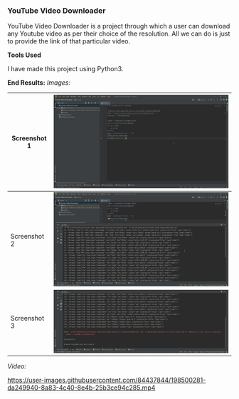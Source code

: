 
### YouTube Video Downloader

YouTube Video Downloader is a project through which a user can download any Youtube video as per their choice of the resolution. All we can do is just to provide the link of that particular video.

**Tools Used**

I have made this project using Python3.

**End Results:**
*Images:*

| Screenshot 1 | ![Screenshot1](Screenshot01.png) |
|--|--|
| Screenshot 2 | ![Screenshot2](Screenshot02.png) |
| Screenshot 3 | ![Screenshot3](Screenshot03.png) |

*Video:*

https://user-images.githubusercontent.com/84437844/198500281-da249940-8a83-4c40-8e4b-25b3ce94c285.mp4


